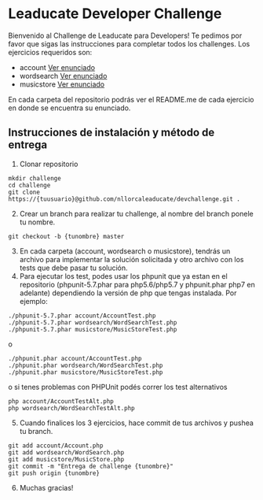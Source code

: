 # Leaducate Developer Challenge
Bienvenido al Challenge de Leaducate para Developers! Te pedimos por favor que sigas las instrucciones para completar todos los challenges. Los ejercicios requeridos son:

- account [Ver enunciado](account/)
- wordsearch [Ver enunciado](wordsearch/)
- musicstore [Ver enunciado](musicstore/)

En cada carpeta del repositorio podrás ver el README.me de cada ejercicio en donde se encuentra su enunciado.

## Instrucciones de instalación y método de entrega

1. Clonar repositorio
```
mkdir challenge
cd challenge
git clone https://{tuusuario}@github.com/nllorcaleaducate/devchallenge.git .
```
2. Crear un branch para realizar tu challenge, al nombre del branch ponele tu nombre.
```
git checkout -b {tunombre} master
```
3. En cada carpeta (account, wordsearch o musicstore), tendrás un archivo para implementar la solución solicitada y otro archivo con los tests que debe pasar tu solución.
4. Para ejecutar los test, podes usar los phpunit que ya estan en el repositorio (phpunit-5.7.phar para php5.6/php5.7 y phpunit.phar php7 en adelante) dependiendo la versión de php que tengas instalada. Por ejemplo:
```
./phpunit-5.7.phar account/AccountTest.php
./phpunit-5.7.phar wordsearch/WordSearchTest.php
./phpunit-5.7.phar musicstore/MusicStoreTest.php
```
o
```
./phpunit.phar account/AccountTest.php
./phpunit.phar wordsearch/WordSearchTest.php
./phpunit.phar musicstore/MusicStoreTest.php
```
o si tenes problemas con PHPUnit podés correr los test alternativos
```
php account/AccountTestAlt.php
php wordsearch/WordSearchTestAlt.php
```

5. Cuando finalices los 3 ejercicios, hace commit de tus archivos y pushea tu branch.
```
git add account/Account.php
git add wordsearch/WordSearch.php
git add musicstore/MusicStore.php
git commit -m "Entrega de challenge {tunombre}"
git push origin {tunombre}
``` 
6. Muchas gracias!

